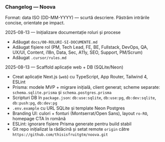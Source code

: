 ### Changelog — Noova

Format: data ISO (DD-MM-YYYY) — scurtă descriere. Păstrăm intrările concise, orientate pe impact.

2025-08-13 — Inițializare documentație roluri și procese
- Adăugat `docs/00-ROLURI-SI-DOCUMENTE.md`
- Adăugat fișiere rol (PM, Tech Lead, FE, BE, Fullstack, DevOps, QA, UX/UI, Content, i18n, Data, Sec, A11y, SEO, Support, PM/Scrum)
- Adăugat `.cursor/rules.md`

2025-08-13 — Scaffold aplicație web + DB (SQLite/Neon)
- Creat aplicație Next.js (`web`) cu TypeScript, App Router, Tailwind 4, ESLint
- Prisma: modele MVP + migrare inițială, client generat; scheme separate: `schema.sqlite.prisma` și `schema.postgres.prisma`
- Scripturi DB în `package.json`: `db:use:sqlite`, `db:use:pg`, `db:dev:sqlite`, `db:push:pg`, `db:dev:pg`
- `.env.example` cu URL SQLite și template Neon Postgres
- Branding UI: culori + fonturi (Montserrat/Open Sans), layout `ro-RO`, homepage CTA în română
- ESLint: ignorare fișiere Prisma generate pentru build stabil
- Git repo inițializat la rădăcină și setat remote `origin` către `https://github.com/thisisfruitgtm/noova.git`


